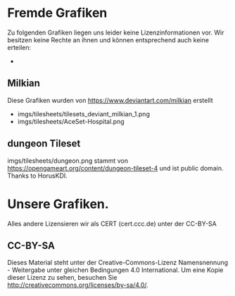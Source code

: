 # Fremde Grafiken
Zu folgenden Grafiken liegen uns leider keine Lizenzinformationen vor. Wir besitzen keine Rechte an ihnen und können entsprechend auch keine erteilen:

* 

## Milkian
Diese Grafiken wurden von https://www.deviantart.com/milkian erstellt
* imgs/tilesheets/tilesets_deviant_milkian_1.png
* imgs/tilesheets/AceSet-Hospital.png

## dungeon Tileset
imgs/tilesheets/dungeon.png stammt von https://opengameart.org/content/dungeon-tileset-4 und ist public domain. Thanks to HorusKDI.


# Unsere Grafiken.
Alles andere Lizensieren wir als CERT (cert.ccc.de) unter der CC-BY-SA
## CC-BY-SA
Dieses Material steht unter der Creative-Commons-Lizenz Namensnennung - Weitergabe unter gleichen Bedingungen 4.0 International. Um eine Kopie dieser Lizenz zu sehen, besuchen Sie http://creativecommons.org/licenses/by-sa/4.0/.
